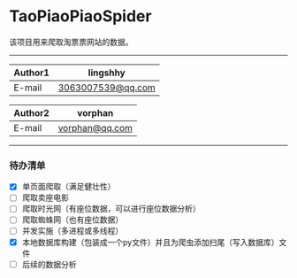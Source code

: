 # TaoPiaoPiaoSpider
该项目用来爬取淘票票网站的数据。

****
	
|Author1|lingshhy|
|---|---
|E-mail|3063007539@qq.com

|Author2|vorphan|
|---|---
|E-mail|vorphan@qq.com

****
### 待办清单
- [x] 单页面爬取（满足健壮性）
- [ ] 爬取卖座电影
- [ ] 爬取时光网（有座位数据，可以进行座位数据分析）
- [ ] 爬取蜘蛛网（也有座位数据）
- [ ] 并发实施（多进程或多线程）
- [x] 本地数据库构建（包装成一个py文件）并且为爬虫添加扫尾（写入数据库）文件
- [ ] 后续的数据分析
